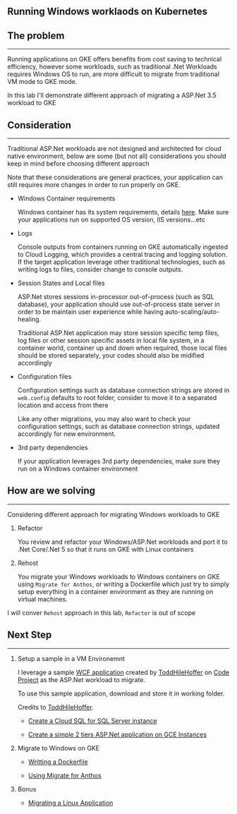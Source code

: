 Running Windows worklaods on Kubernetes
---


## The problem
---



Running applications on GKE offers benefits from cost saving to technical efficiency, however some workloads, such as traditional .Net Workloads requires Windows OS to run, are more difficult to migrate from traditional VM mode to GKE mode.

In this lab I'll demonstrate different approach of migrating a ASP.Net 3.5 workload to GKE

## Consideration
---


Traditional ASP.Net workloads are not designed and architected for cloud native environment, below are some (but not all) considerations you should keep in mind before choosing different approach

Note that these considerations are general practices, your application can still requires more changes in order to run properly on GKE.

* Windows Container requirements

    Windows container has its system requirements, details [here](https://docs.microsoft.com/en-US/troubleshoot/windows-server/containers/support-for-windows-containers-docker-on-premises-scenarios). Make sure your applications run on supported OS version, IIS versions...etc

* Logs

    Console outputs from containers running on GKE automatically ingested to Cloud Logging, which provides a central tracing and logging solution. If the target application leverage other traditional technologies, such as writing logs to files, consider change to console outputs.

* Session States and Local files

    ASP.Net stores sessions in-processor out-of-process (such as SQL database), your application should use out-of-process state server in order to be maintain user experience while having auto-scaling/auto-healing.

    Traditional ASP.Net application may store session specific temp files, log files or other session specific assets in local file system, in a container world, container up and down when required, those local files should be stored separately, your codes should also be midified accordingly

* Configuration files

    Configuration settings such as database connection strings are stored in `web.config` defaults to root folder, consider to move it to a separated location and access from there

    Like any other migrations, you may also want to check your configuration settings, such as database connection strings, updated accordingly for new environment.

* 3rd party dependencies

    If your application leverages 3rd party dependencies, make sure they run on a Windows container environment


## How are we solving
---


Considering different approach for migrating Windows workloads to GKE

1. Refactor

    You review and refactor your Windows/ASP.Net workloads and port it to .Net Core/.Net 5 so that it runs on GKE with Linux containers

2. Rehost

    You migrate your Windows workloads to Windows containers on GKE using `Migrate for Anthos`, or writing a Dockerfile which just try to simply setup everything in a container environment as they are running on virtual machines.


I will conver `Rehost` approach in this lab, `Refactor` is out of scope

## Next Step
---

1. Setup a sample in a VM Environemnt


    I leverage a sample [WCF application](https://www.codeproject.com/Articles/29085/ASP-NET-3-5-Sample-Application-of-LINQ-WFC-JSON-an) created by [ToddHileHoffer](https://www.codeproject.com/script/Membership/View.aspx?mid=1744262) on [Code Project](https://www.codeproject.com/) as the ASP.Net workload to migrate.

    To use this sample application, download and store it in working folder.


    Credits to [ToddHileHoffer](https://www.codeproject.com/script/Membership/View.aspx?mid=1744262).


    * [Create a Cloud SQL for SQL Server instance](./1-setup-mssql.md)

    * [Create a simple 2 tiers ASP.Net application on GCE Instances](./0-setup-environemnt.md)



2. Migrate to Windows on GKE

    * [Writting a Dockerfile](./10-migrate-to-GKE-Dockerfile.md)

    * [Using Migrate for Anthos](./20-migrate-for-anthos.md)

3. Bonus

    * [Migrating a Linux Application](./30-migrate-for-anthos-linux.md)